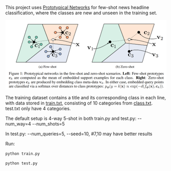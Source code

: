 This project uses [Prototypical Networks](https://arxiv.org/pdf/1703.05175) for few-shot news headline classification, where the classes are new and unseen in the training set.

![](https://github.com/WillongWang/Awesome-LLM-NLP-projects-updating-/blob/main/ProtoNet%20for%20Few-Shot%20news%20classification/1.png)

The training dataset contains a title and its corresponding class in each line, with data stored in [train.txt](https://github.com/WillongWang/Awesome-LLM-NLP-projects-updating-/blob/main/ProtoNet%20for%20Few-Shot%20news%20classification/data/train.txt), consisting of 10 categories from [class.txt](https://github.com/WillongWang/Awesome-LLM-NLP-projects-updating-/blob/main/ProtoNet%20for%20Few-Shot%20news%20classification/data/thunews/class.txt). test.txt only have 4 categories.

The default setup is 4-way 5-shot in both train.py and test.py:
--num_way=4
--num_shots=5

In test.py:
--num_queries=5,
--seed=10,  #7,10 may have better results

Run:  
```
python train.py
```  
```
python test.py
```

